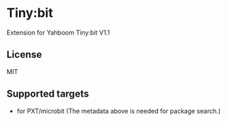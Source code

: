 # Tiny:bit

Extension for Yahboom Tiny:bit V1.1

## License

MIT

## Supported targets

* for PXT/microbit
(The metadata above is needed for package search.)
